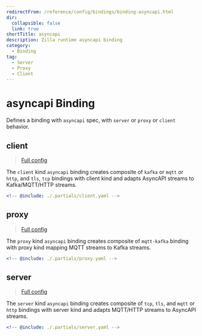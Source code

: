 ```yaml
---
redirectFrom: /reference/config/bindings/binding-asyncapi.html
dir:
  collapsible: false
  link: true
shortTitle: asyncapi
description: Zilla runtime asyncapi binding
category:
  - Binding
tag:
  - Server
  - Proxy
  - Client
---
```


# asyncapi Binding

Defines a binding with `asyncapi` spec, with `server` or `proxy` or `client` behavior.

## client

> [Full config](./client.md)

The `client` kind `asyncapi` binding creates composite of `kafka` or `mqtt` or `http`, and `tls`, `tcp` bindings with client kind and adapts
AsyncAPI streams to Kafka/MQTT/HTTP streams.

```yaml {3}
<!-- @include: ./.partials/client.yaml -->
```

## proxy

> [Full config](./proxy.md)

The `proxy` kind `asyncapi` binding creates composite of `mqtt-kafka` binding with proxy kind mapping MQTT streams to Kafka streams.

```yaml {3}
<!-- @include: ./.partials/proxy.yaml -->
```

## server

> [Full config](./server.md)

The `server` kind `asyncapi` binding creates composite of `tcp`, `tls`, and `mqtt` or `http` bindings with server kind and adapts MQTT/HTTP streams to AsyncAPI streams.

```yaml {3}
<!-- @include: ./.partials/server.yaml -->
```
